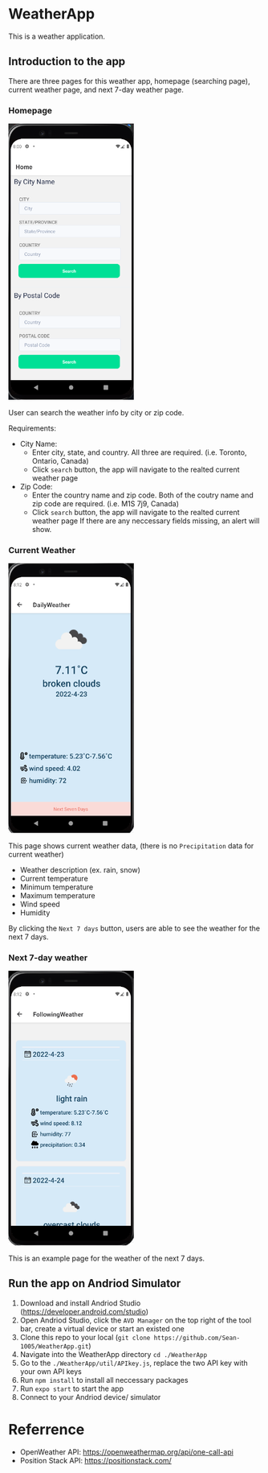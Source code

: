 # WeatherApp

This is a weather application.

## Introduction to the app

There are three pages for this weather app, homepage (searching page), current weather page, and next 7-day weather page. 

### Homepage

<img src = "https://github.com/Sean-1005/WeatherApp/blob/main/Screenshots/1_Homepage.png" alt="drawing" width="250">

User can search the weather info by city or zip code. 

Requirements:
- City Name:
  - Enter city, state, and country. All three are required. (i.e. Toronto, Ontario, Canada)
  - Click `search` button, the app will navigate to the realted current weather page
- Zip Code:
  - Enter the country name and zip code. Both of the coutry name and zip code are required. (i.e. M1S 7j9, Canada)
  - Click `search` button, the app will navigate to the realted current weather page
If there are any neccessary fields missing, an alert will show.

### Current Weather

<img src = "https://github.com/Sean-1005/WeatherApp/blob/main/Screenshots/2_CurrentWeather.png" alt="drawing" width="250">

This page shows current weather data, (there is no `Precipitation` data for current weather)
- Weather description (ex. rain, snow)
- Current temperature
- Minimum temperature
- Maximum temperature
- Wind speed
- Humidity

By clicking the `Next 7 days` button, users are able to see the weather for the next 7 days.

### Next 7-day weather

<img src = "https://github.com/Sean-1005/WeatherApp/blob/main/Screenshots/3_Next7Days.png" alt="drawing" width="250">

This is an example page for the weather of the next 7 days. 

## Run the app on Andriod Simulator

1. Download and install Andriod Studio (https://developer.android.com/studio)
2. Open Andriod Studio, click the `AVD Manager` on the top right of the tool bar, create a virtual device or start an existed one
3. Clone this repo to your local (`git clone https://github.com/Sean-1005/WeatherApp.git`)
4. Navigate into the WeatherApp directory `cd ./WeatherApp`
5. Go to the `./WeatherApp/util/APIkey.js`, replace the two API key with your own API keys
6. Run `npm install` to install all neccessary packages
7. Run `expo start` to start the app 
8. Connect to your Andriod device/ simulator

# Referrence

- OpenWeather API: https://openweathermap.org/api/one-call-api
- Position Stack API: https://positionstack.com/

 
